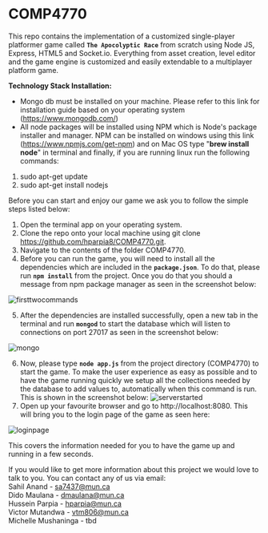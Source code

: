# COMP4770

This repo contains the implementation of a customized single-player platformer game called **`The Apocolyptic Race`** from scratch using Node JS, Express, HTML5 and Socket.io. Everything from asset creation, level editor and the game engine is customized and easily extendable to a multiplayer platform game.

**Technology Stack Installation:**
* Mongo db must be installed on your machine. Please refer to this link for installation guide based on your operating system (https://www.mongodb.com/)
* All node packages will be installed using NPM which is Node's package installer and manager. NPM can be installed on windows using this link (https://www.npmjs.com/get-npm) and on Mac OS type "**brew install node**" in terminal and finally, if you are running linux run the following commands:
1. sudo apt-get update
2. sudo apt-get install nodejs

Before you can start and enjoy our game we ask you to follow the simple steps listed below:

1. Open the terminal app on your operating system.
2. Clone the repo onto your local machine using git clone https://github.com/hparpia8/COMP4770.git. 
3. Navigate to the contents of the folder COMP4770.
4. Before you can run the game, you will need to install all the dependencies which are included in the **`package.json`**. To do that, please run **`npm install`** from the project. Once you do that you should a message from npm package manager as seen in the screenshot below:

![firsttwocommands](https://github.com/hparpia8/COMP4770/blob/master/client/images/firstwocommands.png)

5. After the dependencies are installed successfully, open a new tab in the terminal and run **`mongod`** to start the database which will listen to connections on port 27017 as seen in the screenshot below:

![mongo](https://github.com/hparpia8/COMP4770/blob/master/client/images/mongod.png)


6. Now, please type **`node app.js`** from the project directory (COMP4770) to start the game. To make the user experience as easy as possible and to have the game running quickly we setup all the collections needed by the database to add values to, automatically when this command is run. This is shown in the screenshot below:
![serverstarted](https://github.com/hparpia8/COMP4770/blob/master/client/images/serverstarted.png)
7. Open up your favourite browser and go to http://localhost:8080. This will bring you to the login page of the game as seen here:

![loginpage](https://github.com/hparpia8/COMP4770/blob/master/client/images/loginpage.png)

This covers the information needed for you to have the game up and running in a few seconds. <br/>

If you would like to get more information about this project we would love to talk to you. You can contact any of us via email:<br/>
Sahil Anand - sa7437@mun.ca <br/>
Dido Maulana - dmaulana@mun.ca<br/>
Hussein Parpia - hparpia@mun.ca<br/>
Victor Mutandwa - vtm806@mun.ca<br/>
Michelle Mushaninga - tbd
